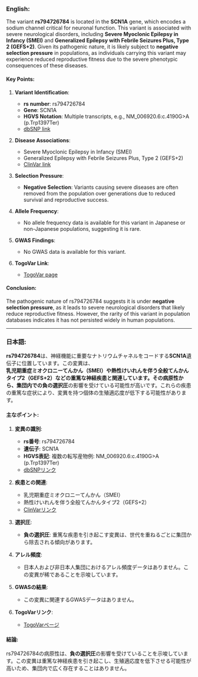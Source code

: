 ### English:
The variant **rs794726784** is located in the **SCN1A** gene, which encodes a sodium channel critical for neuronal function. This variant is associated with severe neurological disorders, including **Severe Myoclonic Epilepsy in Infancy (SMEI)** and **Generalized Epilepsy with Febrile Seizures Plus, Type 2 (GEFS+2)**. Given its pathogenic nature, it is likely subject to **negative selection pressure** in populations, as individuals carrying this variant may experience reduced reproductive fitness due to the severe phenotypic consequences of these diseases.

#### Key Points:
1. **Variant Identification**:
   - **rs number**: rs794726784
   - **Gene**: SCN1A
   - **HGVS Notation**: Multiple transcripts, e.g., NM_006920.6:c.4190G>A (p.Trp1397Ter)
   - [dbSNP link](https://identifiers.org/dbsnp/rs794726784)

2. **Disease Associations**:
   - Severe Myoclonic Epilepsy in Infancy (SMEI)
   - Generalized Epilepsy with Febrile Seizures Plus, Type 2 (GEFS+2)
   - [ClinVar link](https://www.ncbi.nlm.nih.gov/clinvar/variation/189947)

3. **Selection Pressure**:
   - **Negative Selection**: Variants causing severe diseases are often removed from the population over generations due to reduced survival and reproductive success.

4. **Allele Frequency**:
   - No allele frequency data is available for this variant in Japanese or non-Japanese populations, suggesting it is rare.

5. **GWAS Findings**:
   - No GWAS data is available for this variant.

6. **TogoVar Link**:
   - [TogoVar page](https://togovar.org/variant/tgv417503298)

#### Conclusion:
The pathogenic nature of rs794726784 suggests it is under **negative selection pressure**, as it leads to severe neurological disorders that likely reduce reproductive fitness. However, the rarity of this variant in population databases indicates it has not persisted widely in human populations.

---

### 日本語:
**rs794726784**は、神経機能に重要なナトリウムチャネルをコードする**SCN1A**遺伝子に位置しています。この変異は、**乳児期重症ミオクロニーてんかん（SMEI）**や**熱性けいれんを伴う全般てんかんタイプ2（GEFS+2）**などの重篤な神経疾患と関連しています。その病原性から、集団内での**負の選択圧**の影響を受けている可能性が高いです。これらの疾患の重篤な症状により、変異を持つ個体の生殖適応度が低下する可能性があります。

#### 主なポイント:
1. **変異の識別**:
   - **rs番号**: rs794726784
   - **遺伝子**: SCN1A
   - **HGVS表記**: 複数の転写産物例: NM_006920.6:c.4190G>A (p.Trp1397Ter)
   - [dbSNPリンク](https://identifiers.org/dbsnp/rs794726784)

2. **疾患との関連**:
   - 乳児期重症ミオクロニーてんかん（SMEI）
   - 熱性けいれんを伴う全般てんかんタイプ2（GEFS+2）
   - [ClinVarリンク](https://www.ncbi.nlm.nih.gov/clinvar/variation/189947)

3. **選択圧**:
   - **負の選択圧**: 重篤な疾患を引き起こす変異は、世代を重ねるごとに集団から除去される傾向があります。

4. **アレル頻度**:
   - 日本人および非日本人集団におけるアレル頻度データはありません。この変異が稀であることを示唆しています。

5. **GWASの結果**:
   - この変異に関連するGWASデータはありません。

6. **TogoVarリンク**:
   - [TogoVarページ](https://togovar.org/variant/tgv417503298)

#### 結論:
rs794726784の病原性は、**負の選択圧**の影響を受けていることを示唆しています。この変異は重篤な神経疾患を引き起こし、生殖適応度を低下させる可能性が高いため、集団内で広く存在することはありません。